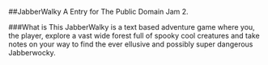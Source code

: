 ##JabberWalky
A Entry for The Public Domain Jam 2.

###What is This
JabberWalky is a text based adventure game where you, the player, explore a vast wide forest full of spooky cool creatures and take notes on your way to find the ever ellusive and possibly super dangerous Jabberwocky.